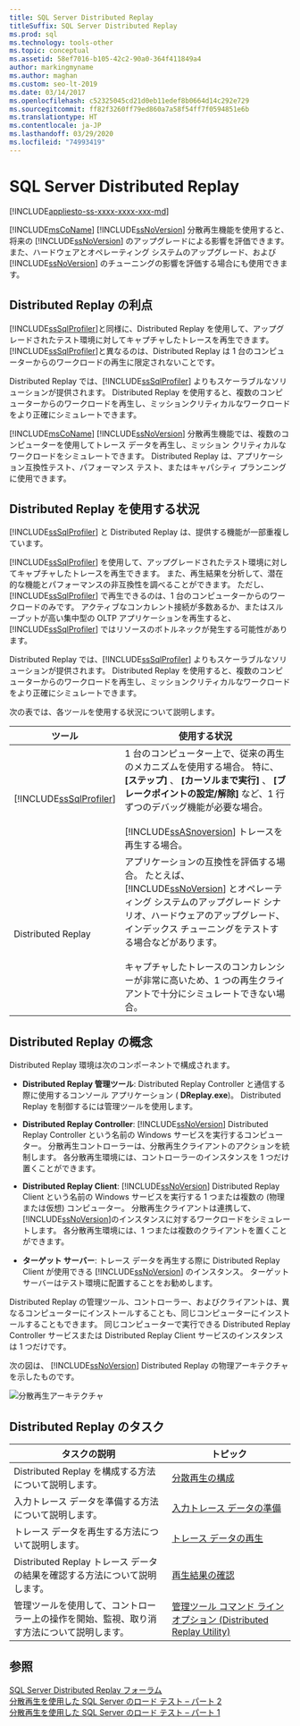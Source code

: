 ```yaml
---
title: SQL Server Distributed Replay
titleSuffix: SQL Server Distributed Replay
ms.prod: sql
ms.technology: tools-other
ms.topic: conceptual
ms.assetid: 58ef7016-b105-42c2-90a0-364f411849a4
author: markingmyname
ms.author: maghan
ms.custom: seo-lt-2019
ms.date: 03/14/2017
ms.openlocfilehash: c52325045cd21d0eb11edef8b0664d14c292e729
ms.sourcegitcommit: ff82f3260ff79ed860a7a58f54ff7f0594851e6b
ms.translationtype: HT
ms.contentlocale: ja-JP
ms.lasthandoff: 03/29/2020
ms.locfileid: "74993419"
---
```

# <a name="sql-server-distributed-replay"></a>SQL Server Distributed Replay

[!INCLUDE[appliesto-ss-xxxx-xxxx-xxx-md](../../includes/appliesto-ss-xxxx-xxxx-xxx-md.md)]

[!INCLUDE[msCoName](../../includes/msconame-md.md)] [!INCLUDE[ssNoVersion](../../includes/ssnoversion-md.md)] 分散再生機能を使用すると、将来の [!INCLUDE[ssNoVersion](../../includes/ssnoversion-md.md)] のアップグレードによる影響を評価できます。 また、ハードウェアとオペレーティング システムのアップグレード、および [!INCLUDE[ssNoVersion](../../includes/ssnoversion-md.md)] のチューニングの影響を評価する場合にも使用できます。  
  
## <a name="benefits-of-distributed-replay"></a>Distributed Replay の利点  
 [!INCLUDE[ssSqlProfiler](../../includes/sssqlprofiler-md.md)]と同様に、Distributed Replay を使用して、アップグレードされたテスト環境に対してキャプチャしたトレースを再生できます。 [!INCLUDE[ssSqlProfiler](../../includes/sssqlprofiler-md.md)]と異なるのは、Distributed Replay は 1 台のコンピューターからのワークロードの再生に限定されないことです。  
  
 Distributed Replay では、[!INCLUDE[ssSqlProfiler](../../includes/sssqlprofiler-md.md)] よりもスケーラブルなソリューションが提供されます。 Distributed Replay を使用すると、複数のコンピューターからのワークロードを再生し、ミッションクリティカルなワークロードをより正確にシミュレートできます。  
  
 [!INCLUDE[msCoName](../../includes/msconame-md.md)] [!INCLUDE[ssNoVersion](../../includes/ssnoversion-md.md)] 分散再生機能では、複数のコンピューターを使用してトレース データを再生し、ミッション クリティカルなワークロードをシミュレートできます。 Distributed Replay は、アプリケーション互換性テスト、パフォーマンス テスト、またはキャパシティ プランニングに使用できます。  
  
## <a name="when-to-use-distributed-replay"></a>Distributed Replay を使用する状況  
 [!INCLUDE[ssSqlProfiler](../../includes/sssqlprofiler-md.md)] と Distributed Replay は、提供する機能が一部重複しています。  
  
 [!INCLUDE[ssSqlProfiler](../../includes/sssqlprofiler-md.md)] を使用して、アップグレードされたテスト環境に対してキャプチャしたトレースを再生できます。 また、再生結果を分析して、潜在的な機能とパフォーマンスの非互換性を調べることができます。 ただし、 [!INCLUDE[ssSqlProfiler](../../includes/sssqlprofiler-md.md)] で再生できるのは、1 台のコンピューターからのワークロードのみです。 アクティブなコンカレント接続が多数あるか、またはスループットが高い集中型の OLTP アプリケーションを再生すると、 [!INCLUDE[ssSqlProfiler](../../includes/sssqlprofiler-md.md)] ではリソースのボトルネックが発生する可能性があります。  
  
 Distributed Replay では、[!INCLUDE[ssSqlProfiler](../../includes/sssqlprofiler-md.md)] よりもスケーラブルなソリューションが提供されます。 Distributed Replay を使用すると、複数のコンピューターからのワークロードを再生し、ミッションクリティカルなワークロードをより正確にシミュレートできます。  
  
 次の表では、各ツールを使用する状況について説明します。  
  
|ツール|使用する状況|  
|----------|---------------|  
|[!INCLUDE[ssSqlProfiler](../../includes/sssqlprofiler-md.md)]|1 台のコンピューター上で、従来の再生のメカニズムを使用する場合。 特に、 **[ステップ]** 、 **[カーソルまで実行]** 、 **[ブレークポイントの設定/解除]** など、1 行ずつのデバッグ機能が必要な場合。<br /><br /> [!INCLUDE[ssASnoversion](../../includes/ssasnoversion-md.md)] トレースを再生する場合。|  
|Distributed Replay|アプリケーションの互換性を評価する場合。 たとえば、 [!INCLUDE[ssNoVersion](../../includes/ssnoversion-md.md)] とオペレーティング システムのアップグレード シナリオ、ハードウェアのアップグレード、インデックス チューニングをテストする場合などがあります。<br /><br /> キャプチャしたトレースのコンカレンシーが非常に高いため、1 つの再生クライアントで十分にシミュレートできない場合。|  
  
## <a name="distributed-replay-concepts"></a>Distributed Replay の概念  
 Distributed Replay 環境は次のコンポーネントで構成されます。  
  
-   **Distributed Replay 管理ツール**: Distributed Replay Controller と通信する際に使用するコンソール アプリケーション ( **DReplay.exe**)。 Distributed Replay を制御するには管理ツールを使用します。  
  
-   **Distributed Replay Controller**: [!INCLUDE[ssNoVersion](../../includes/ssnoversion-md.md)] Distributed Replay Controller という名前の Windows サービスを実行するコンピューター。 分散再生コントローラーは、分散再生クライアントのアクションを統制します。 各分散再生環境には、コントローラーのインスタンスを 1 つだけ置くことができます。  
  
-   **Distributed Replay Client**: [!INCLUDE[ssNoVersion](../../includes/ssnoversion-md.md)] Distributed Replay Client という名前の Windows サービスを実行する 1 つまたは複数の (物理または仮想) コンピューター。 分散再生クライアントは連携して、 [!INCLUDE[ssNoVersion](../../includes/ssnoversion-md.md)]のインスタンスに対するワークロードをシミュレートします。 各分散再生環境には、1 つまたは複数のクライアントを置くことができます。  
  
-   **ターゲット サーバー**: トレース データを再生する際に Distributed Replay Client が使用できる [!INCLUDE[ssNoVersion](../../includes/ssnoversion-md.md)] のインスタンス。 ターゲット サーバーはテスト環境に配置することをお勧めします。  
  
 Distributed Replay の管理ツール、コントローラー、およびクライアントは、異なるコンピューターにインストールすることも、同じコンピューターにインストールすることもできます。 同じコンピューターで実行できる Distributed Replay Controller サービスまたは Distributed Replay Client サービスのインスタンスは 1 つだけです。  
  
 次の図は、 [!INCLUDE[ssNoVersion](../../includes/ssnoversion-md.md)] Distributed Replay の物理アーキテクチャを示したものです。  
  
 ![分散再生アーキテクチャ](../../tools/distributed-replay/media/distributedreplayarch.gif "分散再生アーキテクチャ")  
  
## <a name="distributed-replay-tasks"></a>Distributed Replay のタスク  
  
|タスクの説明|トピック|  
|----------------------|-----------|  
|Distributed Replay を構成する方法について説明します。|[分散再生の構成](../../tools/distributed-replay/configure-distributed-replay.md)|  
|入力トレース データを準備する方法について説明します。|[入力トレース データの準備](../../tools/distributed-replay/prepare-the-input-trace-data.md)|  
|トレース データを再生する方法について説明します。|[トレース データの再生](../../tools/distributed-replay/replay-trace-data.md)|  
|Distributed Replay トレース データの結果を確認する方法について説明します。|[再生結果の確認](../../tools/distributed-replay/review-the-replay-results.md)|  
|管理ツールを使用して、コントローラー上の操作を開始、監視、取り消す方法について説明します。|[管理ツール コマンド ライン オプション &#40;Distributed Replay Utility&#41;](../../tools/distributed-replay/administration-tool-command-line-options-distributed-replay-utility.md)|  
  
## <a name="see-also"></a>参照  
 [SQL Server Distributed Replay フォーラム](https://social.technet.microsoft.com/Forums/sl/sqldru/)   
 [分散再生を使用した SQL Server のロード テスト – パート 2](https://blogs.msdn.com/b/mspfe/archive/2012/11/14/using-distributed-replay-to-load-test-your-sql-server-part-2.aspx)   
 [分散再生を使用した SQL Server のロード テスト – パート 1](https://blogs.msdn.com/b/mspfe/archive/2012/11/08/using-distributed-replay-to-load-test-your-sql-server-part-1.aspx)  
  
  
